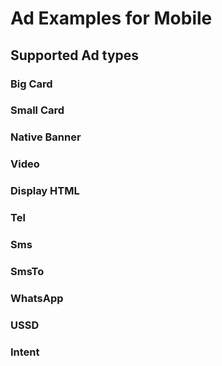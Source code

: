 # Ad Examples for Mobile

## Supported Ad types

### Big Card

<DemoAndCode adx-slot="s2580296852992" />

### Small Card

<DemoAndCode adx-slot="s2580299109376" />

### Native Banner

<DemoAndCode adx-slot="s2580303597952" />

### Video

<DemoAndCode adx-slot="s2580304866368" />

### Display HTML

<DemoAndCode adx-slot="s2580300887936" />

### Tel

<DemoAndCode adx-slot="s2602890806464" />

### Sms

<DemoAndCode adx-slot="s2602902910144" />

### SmsTo

<DemoAndCode adx-slot="s2602905655360" />

### WhatsApp

<DemoAndCode adx-slot="s2602906496768" />

### USSD

<DemoAndCode adx-slot="s2602907231744" />

### Intent

<DemoAndCode adx-slot="s2603173937088" />

